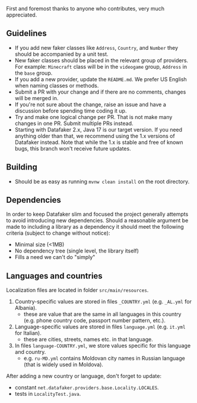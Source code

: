 First and foremost thanks to anyone who contributes, very much appreciated.

## Guidelines

- If you add new faker classes like `Address`, `Country`, and `Number` they should be accompanied by a unit test.
- New faker classes should be placed in the relevant group of providers. For example: `Minecraft` class will be in  the `videogame` group, `Address` in the `base` group.
- If you add a new provider, update the `README.md`. We prefer US English when naming classes or methods.
- Submit a PR with your change and if there are no comments, changes will be merged in.
- If you're not sure about the change, raise an issue and have a discussion before spending time coding it up.
- Try and make one logical change per PR. That is not make many changes in one PR. Submit multiple PRs instead.
- Starting with Datafaker 2.x, Java 17 is our target version. If you need anything older than that, we recommend using the 1.x versions of Datafaker instead. Note that while the 1.x is stable and free of known bugs, this branch won't receive future updates.

## Building

- Should be as easy as running `mvnw clean install` on the root directory.

## Dependencies

In order to keep Datafaker slim and focused the project generally attempts to avoid introducing new dependencies. Should a reasonable argument be made to including a library as a dependency it should meet the following criteria (subject to change without notice):

- Minimal size (<1MB)
- No dependency tree (single level, the library itself) 
- Fills a need we can't do "simply"

## Languages and countries

Localization files are located in folder `src/main/resources`.
1. Country-specific values are stored in files `_COUNTRY.yml` (e.g. `_AL.yml` for Albania).
   * these are value that are the same in all languages in this country (e.g. phone country code, passport number pattern, etc.).
2. Language-specific values are stored in files `language.yml` (e.g. `it.yml` for Italian).
   * these are cities, streets, names etc. in that language.
3. In files `language-COUNTRY.yml`, we store values specific for this language and country.
   * e.g. `ru-MD.yml` contains Moldovan city names in Russian language (that is widely used in Moldova).

After adding a new country or language, don't forget to update:
* constant `net.datafaker.providers.base.Locality.LOCALES`.
* tests in `LocalityTest.java`.
